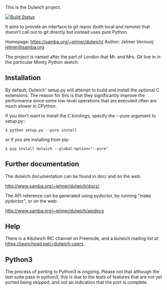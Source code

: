 This is the Dulwich project.

[![Build Status](https://travis-ci.org/jelmer/dulwich.png?branch=master)](https://travis-ci.org/jelmer/dulwich)

It aims to provide an interface to git repos (both local and remote) that
doesn't call out to git directly but instead uses pure Python.

Homepage: https://samba.org/~jelmer/dulwich/
Author: Jelmer Vernooij <jelmer@samba.org>

The project is named after the part of London that Mr. and Mrs. Git live in
in the particular Monty Python sketch.

Installation
------------

By default, Dulwich' setup.py will attempt to build and install the optional C
extensions. The reason for this is that they significantly improve the performance
since some low-level operations that are executed often are much slower in CPython.

If you don't want to install the C bindings, specify the --pure argument to setup.py::

    $ python setup.py --pure install

or if you are installing from pip:

    $ pip install dulwich --global-option="--pure"

Further documentation
---------------------

The dulwich documentation can be found in doc/ and on the web:

http://www.samba.org/~jelmer/dulwich/docs/

The API reference can be generated using pydoctor, by running "make pydoctor", or on the web:

http://www.samba.org/~jelmer/dulwich/apidocs

Help
----

There is a #dulwich IRC channel on Freenode, and a dulwich mailing list at
https://launchpad.net/~dulwich-users.

Python3
-------

The process of porting to Python3 is ongoing. Please not that although the
test suite pass in python3, this is due to the tests of features that are not
yet ported being skipped, and *not* an indication that the port is complete.

